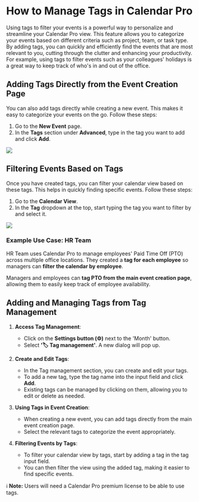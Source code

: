 # How to Manage Tags in Calendar Pro

Using tags to filter your events is a powerful way to personalize and streamline your Calendar Pro view. This feature allows you to categorize your events based on different criteria such as project, team, or task type. By adding tags, you can quickly and efficiently find the events that are most relevant to you, cutting through the clutter and enhancing your productivity. For example, using tags to filter events such as your colleagues' holidays is a great way to keep track of who's in and out of the office.


## Adding Tags Directly from the Event Creation Page

You can also add tags directly while creating a new event. This makes it easy to categorize your events on the go. Follow these steps:

1. Go to the **New Event** page.
2. In the **Tags** section under **Advanced**, type in the tag you want to add and click **Add**.

<div class="intercom-container"><img src="/assets/img/teams-pro/tags.png"></div>

## Filtering Events Based on Tags

Once you have created tags, you can filter your calendar view based on these tags. This helps in quickly finding specific events. Follow these steps:

1. Go to the **Calendar View**.
2. In the **Tag** dropdown at the top, start typing the tag you want to filter by and select it.

<div class="intercom-container"><img src="/assets/img/teams-pro/filter-tags.png"></div>

### Example Use Case: HR Team

HR Team uses Calendar Pro to manage employees' Paid Time Off (PTO) across multiple office locations. They created a **tag for each employee** so managers can **filter the calendar by employee**.

Managers and employees can **tag PTO from the main event creation page**, allowing them to easily keep track of employee availability.


## Adding and Managing Tags from Tag Management

1. **Access Tag Management**:
   - Click on the **Settings button (⚙️)** next to the 'Month' button.
   - Select **'🏷️ Tag management'**. A new dialog will pop up.

2. **Create and Edit Tags**:
   - In the Tag management section, you can create and edit your tags.
   - To add a new tag, type the tag name into the input field and click **Add**.
   - Existing tags can be managed by clicking on them, allowing you to edit or delete as needed.

3. **Using Tags in Event Creation**:
   - When creating a new event, you can add tags directly from the main event creation page.
   - Select the relevant tags to categorize the event appropriately.

4. **Filtering Events by Tags**:
   - To filter your calendar view by tags, start by adding a tag in the tag input field. 
   - You can then filter the view using the added tag, making it easier to find specific events.


ℹ️ **Note:** Users will need a Calendar Pro premium license to be able to use tags.

<Intercom />
<Clarity />
<GoogleAnalytics />

